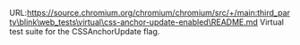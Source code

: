 URL:https://source.chromium.org/chromium/chromium/src/+/main:third_party\blink\web_tests\virtual\css-anchor-update-enabled\README.md
Virtual test suite for the CSSAnchorUpdate flag.
